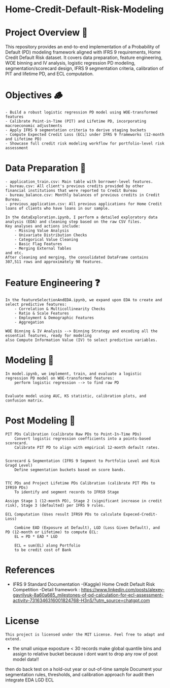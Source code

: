 # Home-Credit-Default-Risk-Modeling

# Project Overview 👀

This repository provides an end-to-end implementation of a Probability of Default (PD) modeling framework aligned with IFRS 9 requirements, Home Credit Default Risk dataset. It covers data preparation, feature engineering, WOE binning and IV analysis, logistic regression PD modeling, segmentation/scorecard design, IFRS 9 segmentation criteria, calibration of PIT and lifetime PD, and ECL computation.

# Objectives 🪵

    - Build a robust logistic regression PD model using WOE-transformed features
    - Calibrate Point-in-Time (PIT) and Lifetime PD, incorporating macroeconomic adjustments
    - Apply IFRS 9 segmentation criteria to derive staging buckets
    - Compute Expected Credit Loss (ECL) under IFRS 9 frameworks (12‑month and Lifetime PD)
    - Showcase full credit risk modeling workflow for portfolio-level risk assessment

# Data Preparation 🧹

    - application_train.csv: Main table with borrower-level features.
    - bureau.csv: All client's previous credits provided by other financial institutions that were reported to Credit Bureau
    - bureau_balance.csv: Monthly balances of previous credits in Credit Bureau.
    - previous_application.csv: All previous applications for Home Credit loans of clients who have loans in our sample.

    In the dataExploration.ipynb, I perform a detailed exploratory data analysis (EDA) and cleaning step based on the raw CSV files.
    Key analyses and actions include:
        - Missing Value Analysis
        - Univariate Distribution Checks
        - Categorical Value Cleaning
        - Basic Flag Features
        - Merging External Tables
    and etc.
    After cleaning and merging, the consolidated DataFrame contains 307,511 rows and approximately 98 features.

# Feature Engineering ❓

    In the featureSelectionAndEDA.ipynb, we expand upon EDA to create and select predictive features:
        - Correlation & Multicollinearity Checks
        - Ratio & Scale Features
        - Employment & Demographic Features
        - Aggregation

    WOE Binning & IV Analysis --> Binning Strategy and encoding all the essential features, ready for modeling
    also Compute Information Value (IV) to select predictive variables.

# Modeling 🐌

    In model.ipynb, we implement, train, and evaluate a logistic regression PD model on WOE-transformed features:
        perform logistic regression --> to find raw PD


    Evaluate model using AUC, KS statistic, calibration plots, and confusion matrix.

# Post Modeling 🐌

    PIT PDs Calibration (calibrate Raw PDs to Point-In-Time PDs)
        Convert logistic regression coefficients into a points-based scorecard.
        Calibrate PIT PD to align with empirical 12‑month default rates.


    Scorecard & Segmentation (IFRS 9 Segment to Portfolio Level and Risk Gragd Level)
        Define segmentation buckets based on score bands.


    TTC PDs and Project Lifetime PDs Calibration (calibrate PIT PDs to IFRS9 PDs)
        To identify and segment records to IFRS9 Stage

    Assign Stage 1 (12‑month PD), Stage 2 (significant increase in credit risk), Stage 3 (defaulted) per IFRS 9 rules.

    ECL Computation (Uses result IFRS9 PDs to calculate Expeced-Credit-Loss)

        Combine EAD (Exposure at Default), LGD (Loss Given Default), and PD (12‑month or Lifetime) to compute ECL:
        EL = PD * EAD * LGD

        ECL = sum(EL) along Portfolio
        to be credit cost of Bank

# References

- IFRS 9 Standard Documentation
  -(Kaggle) Home Credit Default Risk Competition
  -Detail framework : https://www.linkedin.com/posts/alexey-gavrilyuk-8a60a685_milestones-of-pd-calculation-for-ecl-assessment-activity-7316346316001824768-H3nS/?utm_source=chatgpt.com

# License

    This project is licensed under the MIT License. Feel free to adapt and extend.

- the small unique exposture < 30 records make global quantile bins and assign to relative bucket because i dont want to drop any row of post model data!!

then do back test on a hold-out year or out-of-time sample
Document your segmentation rules, thresholds, and calibration approach for audit
then integrate EDA LGD ECL
